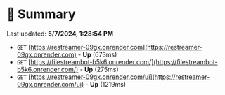 # 📖 Summary
Last updated: **5/7/2024, 1:28:54 PM**

- `GET` [https://restreamer-09gx.onrender.com](https://restreamer-09gx.onrender.com) - **Up** (673ms)
- `GET` [https://filestreambot-b5k6.onrender.com/](https://filestreambot-b5k6.onrender.com/) - **Up** (275ms)
- `GET` [https://restreamer-09gx.onrender.com/ui](https://restreamer-09gx.onrender.com/ui) - **Up** (1219ms)
